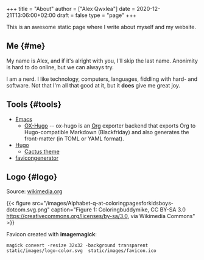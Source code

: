 +++
title = "About"
author = ["Alex Qwxlea"]
date = 2020-12-21T13:06:00+02:00
draft = false
type = "page"
+++

This is an awesome static page where I write about myself and my website.


## Me {#me}

My name is Alex, and if it's alright with you, I'll skip the last name. Anonimity is hard to do online, but we can always try.

I am a nerd. I like technology, computers, languages, fiddling with hard- and software. Not that I'm all that good at it, but it ****does**** give me great joy.


## Tools {#tools}

-   [Emacs](https://www.gnu.org/software/emacs/)
    -   [OX-Hugo](https://ox-hugo.scripter.co/) -- ox-hugo is an [Org](https://orgmode.org/) exporter backend that exports Org to Hugo-compatible Markdown (Blackfriday) and also generates the front-matter (in TOML or YAML format).
-   [Hugo](https://gohugo.io/)
    -   [Cactus theme](https://github.com/monkeyWzr/hugo-theme-cactus)
-   [favicongenerator](https://realfavicongenerator.net/)


## Logo {#logo}

Source: [wikimedia.org](https://commons.wikimedia.org/wiki/File:Alphabet-q-at-coloringpagesforkidsboys-dotcom.svg)

<a id="org221d5bd"></a>

{{< figure src="/images/Alphabet-q-at-coloringpagesforkidsboys-dotcom.svg.png" caption="Figure 1: Coloringbuddymike, CC BY-SA 3.0 <https://creativecommons.org/licenses/by-sa/3.0>, via Wikimedia Commons" >}}

Favicon created with **imagemagick**:

```shell
magick convert -resize 32x32 -background transparent static/images/logo-color.svg  static/images/favicon.ico
```
